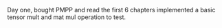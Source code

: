 Day one, bought PMPP and read the first 6 chapters
implemented a basic tensor mult and mat mul operation to test.